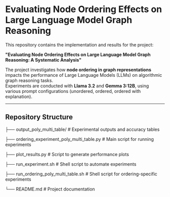 # Evaluating Node Ordering Effects on Large Language Model Graph Reasoning

This repository contains the implementation and results for the project:

**"Evaluating Node Ordering Effects on Large Language Model Graph Reasoning: A Systematic Analysis"**

The project investigates how **node ordering in graph representations** impacts the performance of Large Language Models (LLMs) on algorithmic graph reasoning tasks.  
Experiments are conducted with **Llama 3.2** and **Gemma 3:12B**, using various prompt configurations (unordered, ordered, ordered with explanation).

---

## Repository Structure

├── output_poly_multi_table/ # Experimental outputs and accuracy tables

├── ordering_experiment_poly_multi_table.py # Main script for running experiments

├── plot_results.py # Script to generate performance plots

├── run_experiment.sh # Shell script to automate experiments

├── run_ordering_poly_multi_table.sh # Shell script for ordering-specific experiments

└── README.md # Project documentation



